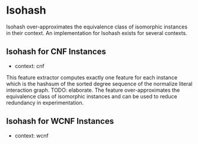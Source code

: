 # Isohash

Isohash over-approximates the equivalence class of isomorphic instances in their context.
An implementation for Isohash exists for several contexts.

## Isohash for CNF Instances

- context: cnf

This feature extractor computes exactly one feature for each instance which is the hashsum of the sorted degree sequence of the normalize literal interaction graph. TODO: elaborate.
The feature over-approximates the equivalence class of isomorphic instances and can be used to reduce redundancy in experimentation.

## Isohash for WCNF Instances

- context: wcnf


